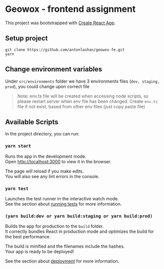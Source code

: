# Geowox - frontend assignment

This project was bootstrapped with [Create React App](https://github.com/facebook/create-react-app).

## Setup project

```
git clone https://github.com/antonlashan/geowox-fe.git
yarn
```

## Change environment variables

Under `src/environments` folder we have 3 environments files (`dev, staging, prod`), you could change upon correct file

> Note: env.ts file will be created when accessing node scripts, so please restart server when env file has been changed.
> Create `env.ts` file if not exist, based from other env files (just copy paste file)

## Available Scripts

In the project directory, you can run:

### `yarn start`

Runs the app in the development mode.<br />
Open [http://localhost:3000](http://localhost:3000) to view it in the browser.

The page will reload if you make edits.<br />
You will also see any lint errors in the console.

### `yarn test`

Launches the test runner in the interactive watch mode.<br />
See the section about [running tests](https://facebook.github.io/create-react-app/docs/running-tests) for more information.

### `(yarn build:dev or yarn build:staging or yarn build:prod)`

Builds the app for production to the `build` folder.<br />
It correctly bundles React in production mode and optimizes the build for the best performance.

The build is minified and the filenames include the hashes.<br />
Your app is ready to be deployed!

See the section about [deployment](https://facebook.github.io/create-react-app/docs/deployment) for more information.
